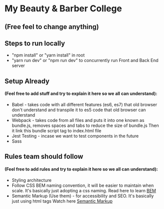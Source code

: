 # My Beauty & Barber College
## (Free feel to change anything)

## Steps to run locally

- "npm install" or "yarn install" in root
- "yarn run dev" or "npm run dev" to concurrently run Front and Back End server

## Setup Already

#### (Feel free to add stuff and try to explain it here so we all can understand):

- Babel - takes code with all different features (es6, es7) that old browser don't understand and transpile it to es5 code that old browser can understand
- Webpack - takes code from all files and puts it into one known as bundle.js, removes spaces and tabs to reduce the size of bundle.js Then it link this bundle script tag to index.html file
- Jest Testing - incase we want to test components in the future
- Sass

## Rules team should follow

#### (Feel free to add rules and try to explain it here so we all can understand):

- Styling architecture
- Follow CSS BEM naming convention, it will be easier to maintain when scale. It's basically just adopting a css naming. Read here to learn [BEM](https://medium.com/free-code-camp/css-naming-conventions-that-will-save-you-hours-of-debugging-35cea737d849)
- Semantic Markup (Use them) - for accessibility and SEO. It's basically just using html tags Watch here [Semantic Markup](https://www.youtube.com/watch?v=9S_66Dg5Sqs)
